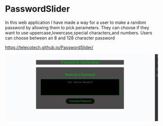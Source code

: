 # PasswordSlider

In this web application I have made a way for a user to make a random password by allowing them to pick perameters. They can choose if they want to use uppercase,lowercase,special characters,and numbers. Users can choose between an 8 and 128 character password


https://telecotech.github.io/PasswordSlider/

![Alt text](/assets/images/passwordslider.jpg?raw=true "Website Screenshot")



